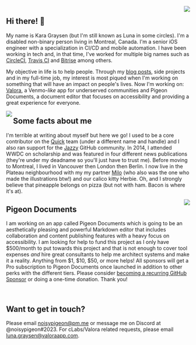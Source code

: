 <img align="right" src="https://user-images.githubusercontent.com/6799989/123516307-6cc9b280-d669-11eb-82f6-16c3cdf018f9.png">

## Hi there! 👋

My name is Kara Graysen (but I'm still known as Luna in some circles). I'm a disabled non-binary person living in Montreal, Canada. I'm a senior iOS engineer with a specialization in CI/CD and mobile automation. I have been working in tech and, in that time, I've worked for multiple big names such as [CircleCI](https://circleci.com), [Travis CI](https://travis-ci.com) and [Bitrise](https://bitrise.io) among others.

My objective in life is to help people. Through my [blog posts](https://noisypigeon.blog), side projects and in my full-time job, my interest is most piqued when I'm working on something that will have an impact on people's lives. Now I'm working on: [Valora](https://valoraapp.com), a Venmo-*like* app for underserved communities and Pigeon Documents, a document editor that focuses on accessibility and providing a great experience for everyone.

<img align="left" src="https://user-images.githubusercontent.com/6799989/123516387-cf22b300-d669-11eb-93b5-f1636c19afed.png">

## Some facts about me

I'm terrible at writing about myself but here we go! I used to be a core contributor on the [Quick](https://github.com/quick/quick) team (under a different name and handle) and I also ran support for the [Jazzy](https://github.com/realm/jazzy) GitHub community. In 2014, I attended WWDC on scholarship and was featured in four different news publications (they're under my deadname so you'll just have to trust me). Before moving to Montreal, I lived in Vancouver then London then Berlin. I now live in the Plateau neighbourhood with my my partner [Milo](https://instagram.com/teawithbees) (who also was the one who made the illustrations btw!) and our calico kitty Herbie. Oh, and I strongly believe that pineapple belongs on pizza (but not with ham. Bacon is where it's at). 

<img align="right" src="https://user-images.githubusercontent.com/6799989/123516417-02fdd880-d66a-11eb-9ca7-42aab70b7513.png">

## Pigeon Documents

I am working on an app called Pigeon Documents which is going to be an aesthetically pleasing and powerful Markdown editor that includes collaboration and content publishing features with a heavy focus on accessibility. I am looking for help to fund this project as I only have $500/month to put towards this project and that is not enough to cover tool expenses _and_ hire great consultants to help me architect systems and make it a reality. Anything from $1, $10, $50, or more helps! All sponsors will get a Pro subscription to Pigeon Documents once launched in addition to other perks with the different tiers. Please consider [becoming a recurring GitHub Sponsor](https://github.com/sponsors/noisypigeon) or doing a one-time donation. Thank you!

<br />

## Want to get in touch?

Please email [noisypigeon@pm.me](mailto:noisypigeon@pm.me) or message me on Discord at @noisypigeon#2023. For cLabs/Valora related requests, please email [luna.graysen@valoraapp.com](mailto:luna.graysen@valoraapp.com).
